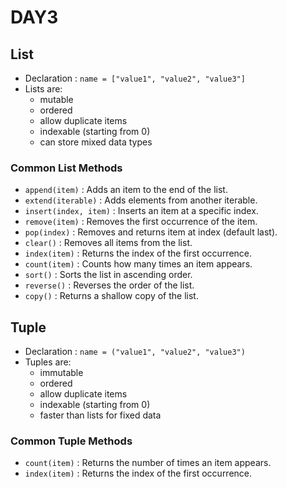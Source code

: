 # DAY3

## List

- Declaration : ```name = ["value1", "value2", "value3"]```
- Lists are:
  - mutable
  - ordered
  - allow duplicate items
  - indexable (starting from 0)
  - can store mixed data types

### Common List Methods

- `append(item)` : Adds an item to the end of the list.
- `extend(iterable)` : Adds elements from another iterable.
- `insert(index, item)` : Inserts an item at a specific index.
- `remove(item)` : Removes the first occurrence of the item.
- `pop(index)` : Removes and returns item at index (default last).
- `clear()` : Removes all items from the list.
- `index(item)` : Returns the index of the first occurrence.
- `count(item)` : Counts how many times an item appears.
- `sort()` : Sorts the list in ascending order.
- `reverse()` : Reverses the order of the list.
- `copy()` : Returns a shallow copy of the list.

## Tuple

- Declaration : ```name = ("value1", "value2", "value3")```
- Tuples are:
  - immutable
  - ordered
  - allow duplicate items
  - indexable (starting from 0)
  - faster than lists for fixed data

### Common Tuple Methods

- `count(item)` : Returns the number of times an item appears.
- `index(item)` : Returns the index of the first occurrence.
